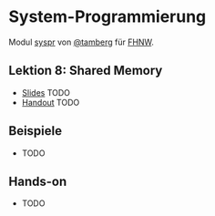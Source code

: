 # System-Programmierung
Modul [syspr]( https://www.fhnw.ch/de/studium/module/6008081) von [@tamberg](https://twitter.com/tamberg) für [FHNW](https://www.fhnw.ch/).

## Lektion 8: Shared Memory
- [Slides](http://www.tamberg.org/fhnw/2018/Syspr08SharedMemory.pdf) TODO
- [Handout](http://www.tamberg.org/fhnw/2018/Syspr08SharedMemoryHandout.pdf) TODO

## Beispiele
- TODO

## Hands-on
- TODO